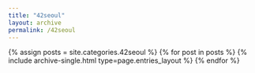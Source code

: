 ```yaml
---
title: "42seoul"
layout: archive
permalink: /42seoul
---
```



{% assign posts = site.categories.42seoul %}
{% for post in posts %} {% include archive-single.html type=page.entries_layout %} {% endfor %}
